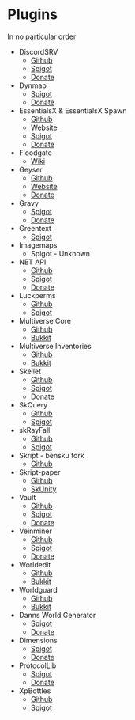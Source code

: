 # Plugins

In no particular order

- DiscordSRV
  - [Github](https://github.com/DiscordSRV/DiscordSRV)
  - [Spigot](https://www.spigotmc.org/resources/discordsrv.18494/)
  - [Donate](https://scarsz.me/donate)
- Dynmap
  - [Spigot](https://www.spigotmc.org/resources/dynmap.274/)
  - [Donate](https://www.paypal.com/donate/?token=whToOK0MKcoqwqEoe030VT3jhuJMyHxwLkY9c1N3ggohrQ0tFFcW1Mov9DS0exQote3DD0&country.x=US&locale.x=US)
- EssentialsX & EssentialsX Spawn
  - [Github](https://github.com/EssentialsX/Essentials)
  - [Website](https://essentialsx.net/downloads.html)
  - [Spigot](https://www.spigotmc.org/resources/essentialsx.9089/)
  - [Donate](https://www.patreon.com/essentialsx)
- Floodgate
  - [Wiki](https://github.com/GeyserMC/Geyser/wiki/Floodgate)
- Geyser
  - [Github](https://github.com/GeyserMC/Geyser)
  - [Website](https://geysermc.org/)
  - [Donate](https://patreon.com/GeyserMC)
- Gravy
  - [Spigot](https://www.spigotmc.org/resources/gravy.45288/)
  - [Donate](https://www.paypal.me/samirachdi)
- Greentext
  - [Spigot](https://www.spigotmc.org/resources/greentext.8071/)
- Imagemaps
  - Spigot - Unknown
- NBT API
  - [Github](https://github.com/tr7zw/Item-NBT-API)
  - [Spigot](https://www.spigotmc.org/resources/nbt-api.7939/)
  - [Donate](https://tr7zw.dev/donate/)
- Luckperms
  - [Github](https://github.com/lucko/LuckPerms)
  - [Spigot](https://www.spigotmc.org/resources/luckperms.28140/)
- Multiverse Core
  - [Github](https://github.com/Multiverse/Multiverse-Core)
  - [Bukkit](https://dev.bukkit.org/projects/multiverse-core)
- Multiverse Inventories
  - [Github](https://github.com/Multiverse/Multiverse-Core)
  - [Bukkit](https://dev.bukkit.org/projects/multiverse-inventories/)
- Skellet
  - [Github](https://github.com/TheLimeGlass/Skellett)
  - [Spigot](https://www.spigotmc.org/resources/skript-java-addon-skellett.34361/)
  - [Donate](https://www.paypal.com/cgi-bin/webscr?cmd=_donations&business=KVJSMPFZJX5Y6&lc=CA&item_name=Skellett&currency_code=CAD&bn=PP%2dDonationsBF%3abtn_donate_LG%2egif%3aNonHosted)
- SkQuery
  - [Github](https://github.com/SkQuery/SkQuery)
  - [Spigot](https://www.spigotmc.org/resources/skquery-1-9-1-16.36631/)
- skRayFall
  - [Github](https://github.com/eyesniper2/skRayFall)
  - [Spigot](https://www.spigotmc.org/resources/skrayfall.10012/)
- Skript - bensku fork
  - [Github](https://github.com/SkriptLang/Skript)
- Skript-paper
  - [Github](https://github.com/ShaneBeee/Skript-Paper)
  - [SkUnity](https://forums.skunity.com/resources/skript-paper.709/)
- Vault
  - [Github](https://github.com/milkbowl/Vault)
  - [Spigot](https://www.spigotmc.org/resources/vault.34315/)
  - [Donate](https://paypal.me/sleaker)
- Veinminer
  - [Github](https://github.com/2008Choco/VeinMiner/)
  - [Spigot](https://www.spigotmc.org/resources/veinminer.12038/)
  - [Donate](https://paypal.me/2008Choco/)
- Worldedit
  - [Github](https://github.com/EngineHub/WorldEdit)
  - [Bukkit](https://dev.bukkit.org/projects/worldedit)
- Worldguard
  - [Github](https://github.com/enginehub/worldguard)
  - [Bukkit](https://dev.bukkit.org/projects/worldguard)
- Danns World Generator
  - [Spigot](https://www.spigotmc.org/resources/danns-world-generator-oasis-desert-demo-1-14-x-1-15-x-uses-an-organic-tree-generator.74083/)
  - [Donate](https://www.patreon.com/dannsworldgenerator/posts)
- Dimensions
  - [Spigot](https://www.spigotmc.org/resources/dimensions-custom-portals.57542/)
  - [Donate](https://www.paypal.me/astaspastaGR)
- ProtocolLib
  - [Spigot](https://www.spigotmc.org/resources/protocollib.1997/)
  - [Donate](https://paypal.me/dmulloy2)
- XpBottles
  - [Github](https://github.com/CodedRedGIT/XpBottles)
  - [Spigot](https://www.spigotmc.org/resources/xpbottles-convert-exp-into-bottles.69233/)
